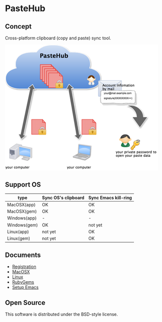PasteHub
=======================


## Concept

Cross-platform clipboard (copy and paste) sync tool.

![image](./doc/client/pastehub_architecture.png)

## Support OS

   type        | Sync OS's clipboard | Sync Emacs kill-ring
---------------|---------------------|----------------------
MacOSX(app)    |        OK           |         OK
MacOSX(gem)    |        OK           |         OK
Windows(app)   |         -           |          -
Windows(gem)   |        OK           |       not yet
Linux(app)     |      not yet        |         OK
Linux(gem)     |      not yet        |         OK

## Documents

+ [Registration](./doc/client/Registration.md)
+ [MacOSX](./doc/client/setup_MacOSX.md)
+ [Linux](./doc/client/setup_Linux.md)
+ [RubyGems](./doc/client/ruby_gems.md)
+ [Setup Emacs](./doc/client/setup_emacs.md)

## Open Source

This software is distributed under the BSD-style license.
